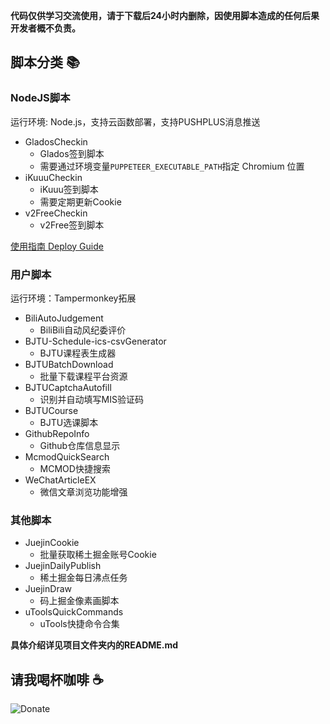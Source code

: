 **代码仅供学习交流使用，请于下载后24小时内删除，因使用脚本造成的任何后果开发者概不负责。**

## 脚本分类 :books:

### NodeJS脚本

运行环境: Node.js，支持云函数部署，支持PUSHPLUS消息推送

- GladosCheckin
  - Glados签到脚本
  - 需要通过环境变量`PUPPETEER_EXECUTABLE_PATH`指定 Chromium 位置
- iKuuuCheckin
  - iKuuu签到脚本
  - 需要定期更新Cookie
- v2FreeCheckin
  - v2Free签到脚本

[使用指南 Deploy Guide](./docs/Deploy%20Guide.md)

### 用户脚本

运行环境：Tampermonkey拓展

- BiliAutoJudgement
  - BiliBili自动风纪委评价
- BJTU-Schedule-ics-csvGenerator
  - BJTU课程表生成器
- BJTUBatchDownload
  - 批量下载课程平台资源
- BJTUCaptchaAutofill
  - 识别并自动填写MIS验证码
- BJTUCourse
  - BJTU选课脚本
- GithubRepoInfo
  - Github仓库信息显示
- McmodQuickSearch
  - MCMOD快捷搜索
- WeChatArticleEX
  - 微信文章浏览功能增强

### 其他脚本

- JuejinCookie
  - 批量获取稀土掘金账号Cookie
- JuejinDailyPublish
  - 稀土掘金每日沸点任务
- JuejinDraw
  - 码上掘金像素画脚本
- uToolsQuickCommands
  - uTools快捷命令合集

**具体介绍详见项目文件夹内的README.md**

## 请我喝杯咖啡 :coffee:

![Donate](https://fastly.jsdelivr.net/gh/ZiuChen/NO-FLASH-Upload@master/doc/img/Buy%20me%20a%20coffee.png)


